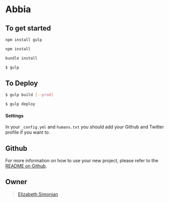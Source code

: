 # Abbia

>

## To get started
```sh
npm install gulp
```
```sh
npm install
```
```sh
bundle install
```

```sh
$ gulp
```

## To Deploy

```sh
$ gulp build [--prod]
```

```sh
$ gulp deploy
```

#### Settings
In your `_config.yml` and `humans.txt` you should add your Github and Twitter
profile if you want to.


## Github
For more information on how to use your new project, please refer to the [README
on Github](https://github.com/sondr3/generator-jekyllized).

## Owner

> [Elizabeth Simonian](http://esimonian.github.io/abbia)
